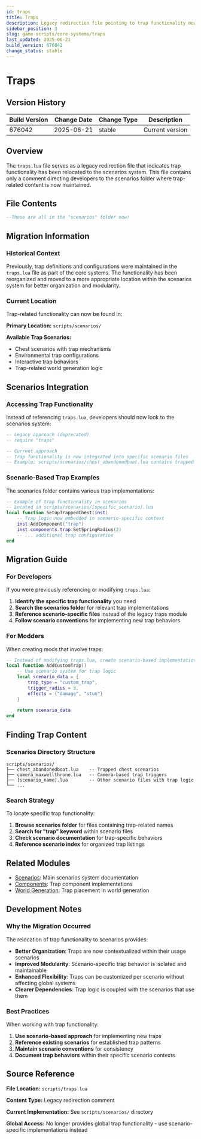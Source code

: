 ```yaml
---
id: traps
title: Traps
description: Legacy redirection file pointing to trap functionality now located in scenarios folder
sidebar_position: 3
slug: game-scripts/core-systems/traps
last_updated: 2025-06-21
build_version: 676042
change_status: stable
---
```


# Traps

## Version History
| Build Version | Change Date | Change Type | Description |
|---|----|----|----|
| 676042 | 2025-06-21 | stable | Current version |

## Overview

The `traps.lua` file serves as a legacy redirection file that indicates trap functionality has been relocated to the scenarios system. This file contains only a comment directing developers to the scenarios folder where trap-related content is now maintained.

## File Contents

```lua
--These are all in the "scenarios" folder now!
```

## Migration Information

### Historical Context

Previously, trap definitions and configurations were maintained in the `traps.lua` file as part of the core systems. The functionality has been reorganized and moved to a more appropriate location within the scenarios system for better organization and modularity.

### Current Location

Trap-related functionality can now be found in:

**Primary Location:** `scripts/scenarios/`

**Available Trap Scenarios:**
- Chest scenarios with trap mechanisms
- Environmental trap configurations  
- Interactive trap behaviors
- Trap-related world generation logic

## Scenarios Integration

### Accessing Trap Functionality

Instead of referencing `traps.lua`, developers should now look to the scenarios system:

```lua
-- Legacy approach (deprecated)
-- require "traps"

-- Current approach
-- Trap functionality is now integrated into specific scenario files
-- Example: scripts/scenarios/chest_abandonedboat.lua contains trapped chest logic
```

### Scenario-Based Trap Examples

The scenarios folder contains various trap implementations:

```lua
-- Example of trap functionality in scenarios
-- Located in scripts/scenarios/[specific_scenario].lua
local function SetupTrappedChest(inst)
    -- Trap logic now embedded in scenario-specific context
    inst:AddComponent("trap")
    inst.components.trap:SetSpringRadius(2)
    -- ... additional trap configuration
end
```

## Migration Guide

### For Developers

If you were previously referencing or modifying `traps.lua`:

1. **Identify the specific trap functionality** you need
2. **Search the scenarios folder** for relevant trap implementations
3. **Reference scenario-specific files** instead of the legacy traps module
4. **Follow scenario conventions** for implementing new trap behaviors

### For Modders

When creating mods that involve traps:

```lua
-- Instead of modifying traps.lua, create scenario-based implementations
local function AddCustomTrap()
    -- Use scenario system for trap logic
    local scenario_data = {
        trap_type = "custom_trap",
        trigger_radius = 3,
        effects = {"damage", "stun"}
    }
    
    return scenario_data
end
```

## Finding Trap Content

### Scenarios Directory Structure

```
scripts/scenarios/
├── chest_abandonedboat.lua    -- Trapped chest scenarios
├── camera_maxwellthrone.lua   -- Camera-based trap triggers  
├── [scenario_name].lua        -- Other scenario files with trap logic
└── ...
```

### Search Strategy

To locate specific trap functionality:

1. **Browse scenarios folder** for files containing trap-related names
2. **Search for "trap" keyword** within scenario files
3. **Check scenario documentation** for trap-specific behaviors
4. **Reference scenario index** for organized trap listings

## Related Modules

- [Scenarios](../scenarios/index.md): Main scenarios system documentation
- [Components](../components/index.md): Trap component implementations
- [World Generation](../map/index.md): Trap placement in world generation

## Development Notes

### Why the Migration Occurred

The relocation of trap functionality to scenarios provides:

- **Better Organization**: Traps are now contextualized within their usage scenarios
- **Improved Modularity**: Scenario-specific trap behavior is isolated and maintainable
- **Enhanced Flexibility**: Traps can be customized per scenario without affecting global systems
- **Clearer Dependencies**: Trap logic is coupled with the scenarios that use them

### Best Practices

When working with trap functionality:

1. **Use scenario-based approach** for implementing new traps
2. **Reference existing scenarios** for established trap patterns
3. **Maintain scenario conventions** for consistency
4. **Document trap behaviors** within their specific scenario contexts

## Source Reference

**File Location:** `scripts/traps.lua`

**Content Type:** Legacy redirection comment

**Current Implementation:** See `scripts/scenarios/` directory

**Global Access:** No longer provides global trap functionality - use scenario-specific implementations instead
